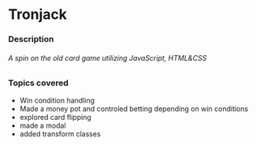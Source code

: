 # Tronjack
### Description
###### A spin on the old card game utilizing JavaScript, HTML&CSS
### Topics covered
* Win condition handling
* Made a money pot and controled betting depending on win conditions
* explored card flipping
* made a modal
* added transform classes

